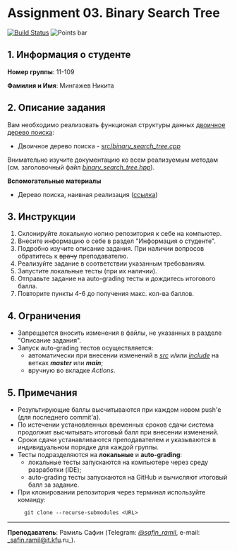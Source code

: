 # Assignment 03. Binary Search Tree

[![Build Status](../../actions/workflows/classroom.yml/badge.svg)](../../actions/workflows/classroom.yml)
![Points bar](../../blob/badges/.github/badges/points-bar.svg)

## 1. Информация о студенте

**Номер группы**: 11-109

**Фамилия и Имя**: Мингажев Никита

## 2. Описание задания

Вам необходимо реализовать функционал структуры данных [двоичное дерево поиска](https://ru.wikipedia.org/wiki/%D0%94%D0%B2%D0%BE%D0%B8%D1%87%D0%BD%D0%BE%D0%B5_%D0%B4%D0%B5%D1%80%D0%B5%D0%B2%D0%BE_%D0%BF%D0%BE%D0%B8%D1%81%D0%BA%D0%B0):

- Двоичное дерево поиска - [src/_binary_search_tree.cpp_](src/binary_search_tree.cpp)
    
Внимательно изучите документацию ко всем реализуемым методам (см. заголовочный файл [_binary_search_tree.hpp_](include/assignment/binary_search_tree.hpp)).

**Вспомогательные материалы**
- Дерево поиска, наивная реализация ([ссылка](https://neerc.ifmo.ru/wiki/index.php?title=%D0%94%D0%B5%D1%80%D0%B5%D0%B2%D0%BE_%D0%BF%D0%BE%D0%B8%D1%81%D0%BA%D0%B0,_%D0%BD%D0%B0%D0%B8%D0%B2%D0%BD%D0%B0%D1%8F_%D1%80%D0%B5%D0%B0%D0%BB%D0%B8%D0%B7%D0%B0%D1%86%D0%B8%D1%8F))

## 3. Инструкции

1. Склонируйте локальную копию репозитория к себе на компьютер.
2. Внесите информацию о себе в раздел "Информация о студенте".
3. Подробно изучите описание задания. При наличии вопросов обратитесь к <strike>врачу</strike> преподавателю.
4. Реализуйте задание в соответствии указанным требованиям.
5. Запустите локальные тесты (при их наличии).
6. Отправьте задание на auto-grading тесты и дождитесь итогового балла.
7. Повторите пункты 4-6 до получения макс. кол-ва баллов.

## 4. Ограничения

- Запрещается вносить изменения в файлы, не указанных в разделе "Описание задания".
- Запуск auto-grading тестов осуществляется:
  - автоматически при внесении изменений в [_src_](src) и/или [_include_](include)
  на ветках _**master**_ или _**main**_;
  - вручную во вкладке _Actions_.

## 5. Примечания

- Результирующие баллы высчитываются при каждом новом push'е (для последнего commit'а).
- По истечении установленных временных сроков сдачи система продолжит высчитывать итоговый балл при внесении изменений.
- Сроки сдачи устанавливаются преподавателем и указываются в индивидуальном порядке для каждой группы.
- Тесты подразделяются на **локальные** и **auto-grading**:
  - локальные тесты запускаются на компьютере через среду разработки (IDE);
  - auto-grading тесты запускаются на GitHub и вычисляют итоговый балл за задание.
- При клонировании репозитория через терминал используйте команду: 
  ```shell
    git clone --recurse-submodules <URL>
  ```

---

**Преподаватель**: Рамиль Сафин (Telegram: [_@safin_ramil_](https://t.me/safin_ramil), e-mail: _safin.ramil@it.kfu.ru_).
